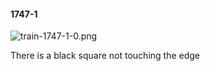 #### 1747-1
![train-1747-1-0.png](https://github.com/lil-lab/nlvr/raw/master/nlvr/train/images/18/train-1747-1-0.png "train-1747-1-0.png")

There is a black square not touching the edge